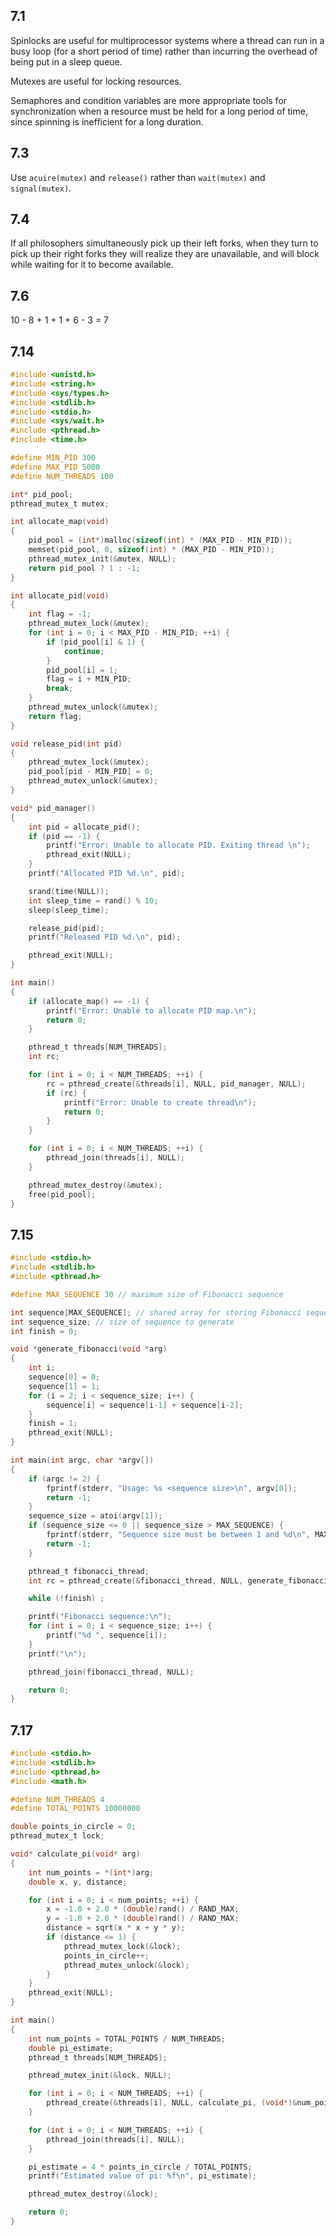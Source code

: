 ## 7.1

Spinlocks are useful for multiprocessor systems where a thread can run in a busy loop (for a short period of time) rather than incurring the overhead of being put in a sleep queue. 

Mutexes are useful for locking resources. 

Semaphores and condition variables are more appropriate tools for synchronization when a resource must be held for a long period of time, since spinning is inefficient for a long duration.

## 7.3 

Use `acuire(mutex)` and `release()` rather than `wait(mutex)` and `signal(mutex)`.

## 7.4

If all philosophers simultaneously pick up their left forks, when they turn to pick up their right forks they will realize they are unavailable, and will block while waiting for it to become available.

## 7.6

10 - 8 + 1 + 1 + 6 - 3 = 7

## 7.14

```c
#include <unistd.h>
#include <string.h>
#include <sys/types.h>
#include <stdlib.h>
#include <stdio.h>
#include <sys/wait.h>
#include <pthread.h>
#include <time.h>

#define MIN_PID 300
#define MAX_PID 5000
#define NUM_THREADS 100

int* pid_pool;
pthread_mutex_t mutex;

int allocate_map(void)
{
    pid_pool = (int*)malloc(sizeof(int) * (MAX_PID - MIN_PID));
    memset(pid_pool, 0, sizeof(int) * (MAX_PID - MIN_PID));
    pthread_mutex_init(&mutex, NULL);
    return pid_pool ? 1 : -1;
}

int allocate_pid(void)
{
    int flag = -1;
    pthread_mutex_lock(&mutex);
    for (int i = 0; i < MAX_PID - MIN_PID; ++i) {
        if (pid_pool[i] & 1) {
            continue;
        }
        pid_pool[i] = 1;
        flag = i + MIN_PID;
        break;
    }
    pthread_mutex_unlock(&mutex);
    return flag;
}

void release_pid(int pid)
{
    pthread_mutex_lock(&mutex);
    pid_pool[pid - MIN_PID] = 0;
    pthread_mutex_unlock(&mutex);
}

void* pid_manager()
{
    int pid = allocate_pid();
    if (pid == -1) {
        printf("Error: Unable to allocate PID. Exiting thread \n");
        pthread_exit(NULL);
    }
    printf("Allocated PID %d.\n", pid);

    srand(time(NULL));
    int sleep_time = rand() % 10;
    sleep(sleep_time);

    release_pid(pid);
    printf("Released PID %d.\n", pid);

    pthread_exit(NULL);
}

int main()
{
    if (allocate_map() == -1) {
        printf("Error: Unable to allocate PID map.\n");
        return 0;
    }

    pthread_t threads[NUM_THREADS];
    int rc;

    for (int i = 0; i < NUM_THREADS; ++i) {
        rc = pthread_create(&threads[i], NULL, pid_manager, NULL);
        if (rc) {
            printf("Error: Unable to create thread\n");
            return 0;
        }
    }

    for (int i = 0; i < NUM_THREADS; ++i) {
        pthread_join(threads[i], NULL);
    }

    pthread_mutex_destroy(&mutex);
    free(pid_pool);
}
```

## 7.15

```c
#include <stdio.h>
#include <stdlib.h>
#include <pthread.h>

#define MAX_SEQUENCE 30 // maximum size of Fibonacci sequence

int sequence[MAX_SEQUENCE]; // shared array for storing Fibonacci sequence
int sequence_size; // size of sequence to generate
int finish = 0;

void *generate_fibonacci(void *arg) 
{
    int i;
    sequence[0] = 0;
    sequence[1] = 1;
    for (i = 2; i < sequence_size; i++) {
        sequence[i] = sequence[i-1] + sequence[i-2];
    }
    finish = 1;
    pthread_exit(NULL);
}

int main(int argc, char *argv[]) 
{
    if (argc != 2) {
        fprintf(stderr, "Usage: %s <sequence size>\n", argv[0]);
        return -1;
    }
    sequence_size = atoi(argv[1]);
    if (sequence_size <= 0 || sequence_size > MAX_SEQUENCE) {
        fprintf(stderr, "Sequence size must be between 1 and %d\n", MAX_SEQUENCE);
        return -1;
    }

    pthread_t fibonacci_thread;
    int rc = pthread_create(&fibonacci_thread, NULL, generate_fibonacci, NULL);

    while (!finish) ;

    printf("Fibonacci sequence:\n");
    for (int i = 0; i < sequence_size; i++) {
        printf("%d ", sequence[i]);
    }
    printf("\n");

    pthread_join(fibonacci_thread, NULL);

    return 0;
}
```
## 7.17

```c
#include <stdio.h>
#include <stdlib.h>
#include <pthread.h>
#include <math.h>

#define NUM_THREADS 4
#define TOTAL_POINTS 10000000

double points_in_circle = 0;
pthread_mutex_t lock;

void* calculate_pi(void* arg) 
{
    int num_points = *(int*)arg;
    double x, y, distance;

    for (int i = 0; i < num_points; ++i) {
        x = -1.0 + 2.0 * (double)rand() / RAND_MAX;  
        y = -1.0 + 2.0 * (double)rand() / RAND_MAX;  
        distance = sqrt(x * x + y * y);
        if (distance <= 1) {
            pthread_mutex_lock(&lock);
            points_in_circle++;
            pthread_mutex_unlock(&lock);
        }
    }
    pthread_exit(NULL);
}

int main() 
{
    int num_points = TOTAL_POINTS / NUM_THREADS;
    double pi_estimate;
    pthread_t threads[NUM_THREADS];

    pthread_mutex_init(&lock, NULL);

    for (int i = 0; i < NUM_THREADS; ++i) {
        pthread_create(&threads[i], NULL, calculate_pi, (void*)&num_points);
    }

    for (int i = 0; i < NUM_THREADS; ++i) {
        pthread_join(threads[i], NULL);
    }

    pi_estimate = 4 * points_in_circle / TOTAL_POINTS;
    printf("Estimated value of pi: %f\n", pi_estimate);

    pthread_mutex_destroy(&lock);

    return 0;
}
```

